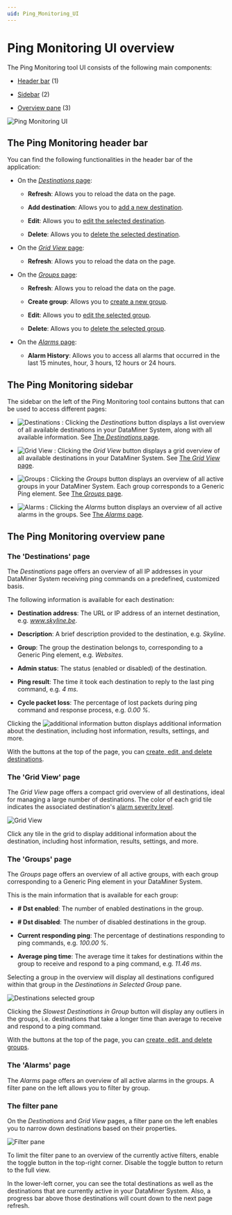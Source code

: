 ```yaml
---
uid: Ping_Monitoring_UI
---
```


# Ping Monitoring UI overview

The Ping Monitoring tool UI consists of the following main components:

- [Header bar](#the-ping-monitoring-header-bar) (1)

- [Sidebar](#the-ping-monitoring-sidebar) (2)

- [Overview pane](#the-ping-monitoring-overview-pane) (3)

![Ping Monitoring UI](~/dataminer/images/PingMonitoring_UI.png)

## The Ping Monitoring header bar

You can find the following functionalities in the header bar of the application:

- On the [*Destinations* page](#the-destinations-page):

  - **Refresh**: Allows you to reload the data on the page.

  - **Add destination**: Allows you to [add a new destination](xref:Ping_Monitoring_managing_groups_destinations#adding-a-new-destination).

  - **Edit**: Allows you to [edit the selected destination](xref:Ping_Monitoring_managing_groups_destinations#editing-a-destination).

  - **Delete**: Allows you to [delete the selected destination](xref:Ping_Monitoring_managing_groups_destinations#deleting-a-destination).

- On the [*Grid View* page](#the-grid-view-page):

  - **Refresh**: Allows you to reload the data on the page.

- On the [*Groups* page](#the-groups-page):

  - **Refresh**: Allows you to reload the data on the page.

  - **Create group**: Allows you to [create a new group](xref:Ping_Monitoring_managing_groups_destinations#creating-a-new-group).

  - **Edit**: Allows you to [edit the selected group](xref:Ping_Monitoring_managing_groups_destinations#editing-a-group).

  - **Delete**: Allows you to [delete the selected group](xref:Ping_Monitoring_managing_groups_destinations#deleting-a-group).

- On the [*Alarms* page](#the-alarms-page):

  - **Alarm History**: Allows you to access all alarms that occurred in the last 15 minutes, hour, 3 hours, 12 hours or 24 hours.

## The Ping Monitoring sidebar

The sidebar on the left of the Ping Monitoring tool contains buttons that can be used to access different pages:

- ![Destinations](~/dataminer/images/Destinations_PM.png) : Clicking the *Destinations* button displays a list overview of all available destinations in your DataMiner System, along with all available information. See [The *Destinations* page](#the-destinations-page).

- ![Grid View](~/dataminer/images/Grid_View.png) : Clicking the *Grid View* button displays a grid overview of all available destinations in your DataMiner System. See [The *Grid View* page](#the-grid-view-page).

- ![Groups](~/dataminer/images/Groups_PM.png) : Clicking the *Groups* button displays an overview of all active groups in your DataMiner System. Each group corresponds to a Generic Ping element. See [The *Groups* page](#the-groups-page).

- ![Alarms](~/dataminer/images/Alarms_PM.png) : Clicking the *Alarms* button displays an overview of all active alarms in the groups. See [The *Alarms* page](#the-alarms-page).

## The Ping Monitoring overview pane

### The 'Destinations' page

The *Destinations* page offers an overview of all IP addresses in your DataMiner System receiving ping commands on a predefined, customized basis.

The following information is available for each destination:

- **Destination address**: The URL or IP address of an internet destination, e.g. *www.skyline.be*.

- **Description**: A brief description provided to the destination, e.g. *Skyline*.

- **Group**: The group the destination belongs to, corresponding to a Generic Ping element, e.g. *Websites*.

- **Admin status**: The status (enabled or disabled) of the destination.

- **Ping result**: The time it took each destination to reply to the last ping command, e.g. *4 ms*.

- **Cycle packet loss**: The percentage of lost packets during ping command and response process, e.g. *0.00 %*.

Clicking the ![additional information](~/dataminer/images/additional_information.png) button displays additional information about the destination, including host information, results, settings, and more.

With the buttons at the top of the page, you can [create, edit, and delete destinations](xref:Ping_Monitoring_managing_groups_destinations#managing-destinations).

### The 'Grid View' page

The *Grid View* page offers a compact grid overview of all destinations, ideal for managing a large number of destinations. The color of each grid tile indicates the associated destination's [alarm severity level](xref:Alarm_types#alarm-severity-levels).

![Grid View](~/dataminer/images/Grid_View_Image.png)

Click any tile in the grid to display additional information about the destination, including host information, results, settings, and more.

### The 'Groups' page

The *Groups* page offers an overview of all active groups, with each group corresponding to a Generic Ping element in your DataMiner System.

This is the main information that is available for each group:

- **# Dst enabled**: The number of enabled destinations in the group.

- **# Dst disabled**: The number of disabled destinations in the group.

- **Current responding ping**: The percentage of destinations responding to ping commands, e.g. *100.00 %*.

- **Average ping time**: The average time it takes for destinations within the group to receive and respond to a ping command, e.g. *11.46 ms*.

Selecting a group in the overview will display all destinations configured within that group in the *Destinations in Selected Group* pane.

![Destinations selected group](~/dataminer/images/Destinations_Selected_Group.png)

Clicking the *Slowest Destinations in Group* button will display any outliers in the groups, i.e. destinations that take a longer time than average to receive and respond to a ping command.

With the buttons at the top of the page, you can [create, edit, and delete groups](xref:Ping_Monitoring_managing_groups_destinations#managing-groups).

### The 'Alarms' page

The *Alarms* page offers an overview of all active alarms in the groups. A filter pane on the left allows you to filter by group.

### The filter pane

On the *Destinations* and *Grid View* pages, a filter pane on the left enables you to narrow down destinations based on their properties.

![Filter pane](~/dataminer/images/Filter_PM.png)

To limit the filter pane to an overview of the currently active filters, enable the toggle button in the top-right corner. Disable the toggle button to return to the full view.

In the lower-left corner, you can see the total destinations as well as the destinations that are currently active in your DataMiner System. Also, a progress bar above those destinations will count down to the next page refresh.
